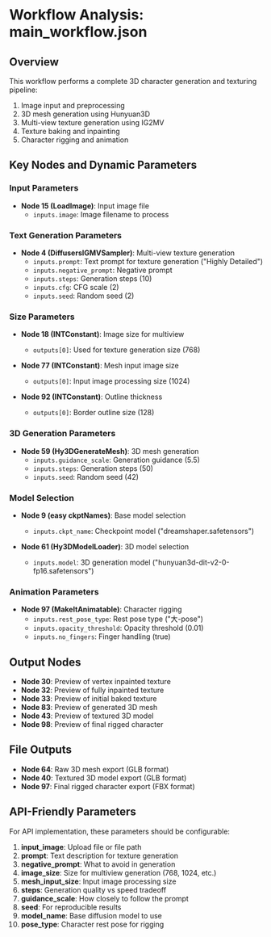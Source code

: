 # Workflow Analysis: main_workflow.json

## Overview

This workflow performs a complete 3D character generation and texturing pipeline:
1. Image input and preprocessing
2. 3D mesh generation using Hunyuan3D
3. Multi-view texture generation using IG2MV
4. Texture baking and inpainting
5. Character rigging and animation

## Key Nodes and Dynamic Parameters

### Input Parameters
- **Node 15 (LoadImage)**: Input image file
  - `inputs.image`: Image filename to process
  
### Text Generation Parameters  
- **Node 4 (DiffusersIGMVSampler)**: Multi-view texture generation
  - `inputs.prompt`: Text prompt for texture generation ("Highly Detailed")
  - `inputs.negative_prompt`: Negative prompt
  - `inputs.steps`: Generation steps (10)
  - `inputs.cfg`: CFG scale (2)
  - `inputs.seed`: Random seed (2)

### Size Parameters
- **Node 18 (INTConstant)**: Image size for multiview
  - `outputs[0]`: Used for texture generation size (768)
  
- **Node 77 (INTConstant)**: Mesh input image size  
  - `outputs[0]`: Input image processing size (1024)
  
- **Node 92 (INTConstant)**: Outline thickness
  - `outputs[0]`: Border outline size (128)

### 3D Generation Parameters
- **Node 59 (Hy3DGenerateMesh)**: 3D mesh generation
  - `inputs.guidance_scale`: Generation guidance (5.5)
  - `inputs.steps`: Generation steps (50)
  - `inputs.seed`: Random seed (42)

### Model Selection
- **Node 9 (easy ckptNames)**: Base model selection
  - `inputs.ckpt_name`: Checkpoint model ("dreamshaper.safetensors")

- **Node 61 (Hy3DModelLoader)**: 3D model selection
  - `inputs.model`: 3D generation model ("hunyuan3d-dit-v2-0-fp16.safetensors")

### Animation Parameters
- **Node 97 (MakeItAnimatable)**: Character rigging
  - `inputs.rest_pose_type`: Rest pose type ("大-pose")
  - `inputs.opacity_threshold`: Opacity threshold (0.01)
  - `inputs.no_fingers`: Finger handling (true)

## Output Nodes

- **Node 30**: Preview of vertex inpainted texture
- **Node 32**: Preview of fully inpainted texture  
- **Node 33**: Preview of initial baked texture
- **Node 83**: Preview of generated 3D mesh
- **Node 43**: Preview of textured 3D model
- **Node 98**: Preview of final rigged character

## File Outputs

- **Node 64**: Raw 3D mesh export (GLB format)
- **Node 40**: Textured 3D model export (GLB format)  
- **Node 97**: Final rigged character export (FBX format)

## API-Friendly Parameters

For API implementation, these parameters should be configurable:

1. **input_image**: Upload file or file path
2. **prompt**: Text description for texture generation
3. **negative_prompt**: What to avoid in generation
4. **image_size**: Size for multiview generation (768, 1024, etc.)
5. **mesh_input_size**: Input image processing size  
6. **steps**: Generation quality vs speed tradeoff
7. **guidance_scale**: How closely to follow the prompt
8. **seed**: For reproducible results
9. **model_name**: Base diffusion model to use
10. **pose_type**: Character rest pose for rigging